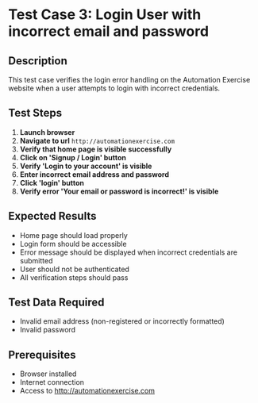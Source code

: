 # Test Case 3: Login User with incorrect email and password

## Description
This test case verifies the login error handling on the Automation Exercise website when a user attempts to login with incorrect credentials.

## Test Steps

1. **Launch browser**
2. **Navigate to url** `http://automationexercise.com`
3. **Verify that home page is visible successfully**
4. **Click on 'Signup / Login' button**
5. **Verify 'Login to your account' is visible**
6. **Enter incorrect email address and password**
7. **Click 'login' button**
8. **Verify error 'Your email or password is incorrect!' is visible**

## Expected Results
- Home page should load properly
- Login form should be accessible
- Error message should be displayed when incorrect credentials are submitted
- User should not be authenticated
- All verification steps should pass

## Test Data Required
- Invalid email address (non-registered or incorrectly formatted)
- Invalid password

## Prerequisites
- Browser installed
- Internet connection
- Access to http://automationexercise.com